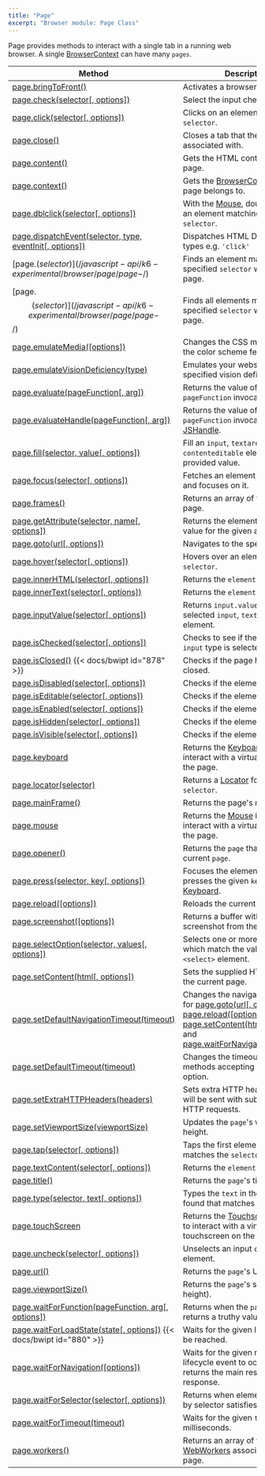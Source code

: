 ```yaml
---
title: "Page"
excerpt: "Browser module: Page Class"
---
```


Page provides methods to interact with a single tab in a running web browser. A single [BrowserContext](https://k6.io/docs/javascript-api/k6-experimental/browser/browsercontext/) can have many `pages`.

| Method                                                                                                        | Description                                                                                                                |
|---------------------------------------------------------------------------------------------------------------|----------------------------------------------------------------------------------------------------------------------------|
| [page.bringToFront()](/javascript-api/k6-experimental/browser/page/bringtofront/)                             | Activates a browser tab.                                                                                                   |
| [page.check(selector[, options])](/javascript-api/k6-experimental/browser/page/check/)                        | Select the input checkbox.                                                                                                 |
| [page.click(selector[, options])](/javascript-api/k6-experimental/browser/page/click/)                        | Clicks on an element matching a `selector`.                                                                                   |
| [page.close()](/javascript-api/k6-experimental/browser/page/close/)                                           | Closes a tab that the `page` is associated with.                                                                               |
| [page.content()](/javascript-api/k6-experimental/browser/page/content/)                                       | Gets the HTML contents of the page.                                                                                        |
| [page.context()](/javascript-api/k6-experimental/browser/page/context/)                                       | Gets the [BrowserContext](/javascript-api/k6-experimental/browser/browsercontext/) that the page belongs to.               |
| [page.dblclick(selector[, options])](/javascript-api/k6-experimental/browser/page/dblclick/)                                     | With the [Mouse](/javascript-api/k6-experimental/browser/mouse/), double click on an element matching the provided `selector`.                                                                 |
| [page.dispatchEvent(selector, type, eventInit[, options])](/javascript-api/k6-experimental/browser/page/dispatchevent/)                           | Dispatches HTML DOM event types e.g. `'click'`                                                                             |
| [page.$(selector)](/javascript-api/k6-experimental/browser/page/page-$/)       | Finds an element matching the specified `selector` within the page. |
| [page.$$(selector)](/javascript-api/k6-experimental/browser/page/page-$$/)       | Finds all elements matching the specified `selector` within the page. |
| [page.emulateMedia([options])](/javascript-api/k6-experimental/browser/page/emulatemedia/)                             | Changes the CSS media type and the color scheme feature.                                                                   |
| [page.emulateVisionDeficiency(type)](/javascript-api/k6-experimental/browser/page/emulatevisiondeficiency/)       | Emulates your website with the specified vision deficiency `type`.                                                           |
| [page.evaluate(pageFunction[, arg])](/javascript-api/k6-experimental/browser/page/evaluate/)       | Returns the value of the `pageFunction` invocation.                                                          |
| [page.evaluateHandle(pageFunction[, arg])](/javascript-api/k6-experimental/browser/page/evaluate/)       | Returns the value of the `pageFunction` invocation as a [JSHandle](/javascript-api/k6-experimental/browser/jshandle/).                                                        |
| [page.fill(selector, value[, options])](/javascript-api/k6-experimental/browser/page/fill/)       | Fill an `input`, `textarea` or `contenteditable` element with the provided value.                                                      |
| [page.focus(selector[, options])](/javascript-api/k6-experimental/browser/page/focus/)       | Fetches an element with `selector` and focuses on it.                                                  |
| [page.frames()](/javascript-api/k6-experimental/browser/page/frames/)       | Returns an array of frames on the page.                                                  |
| [page.getAttribute(selector, name[, options])](/javascript-api/k6-experimental/browser/page/getattribute/)       | Returns the element attribute value for the given attribute name.                                                 |
| [page.goto(url[, options])](/javascript-api/k6-experimental/browser/page/goto/)       | Navigates to the specified `url`.                                                 |
| [page.hover(selector[, options])](/javascript-api/k6-experimental/browser/page/hover/)       | Hovers over an element matching `selector`.                                                |
| [page.innerHTML(selector[, options])](/javascript-api/k6-experimental/browser/page/innerhtml/)       | Returns the `element.innerHTML`.                                                |
| [page.innerText(selector[, options])](/javascript-api/k6-experimental/browser/page/innertext/)       | Returns the `element.innerText`.                                                |
| [page.inputValue(selector[, options])](/javascript-api/k6-experimental/browser/page/inputvalue/)       | Returns `input.value` for the selected `input`, `textarea` or `select` element.                                               |
| [page.isChecked(selector[, options])](/javascript-api/k6-experimental/browser/page/ischecked/)       | Checks to see if the `checkbox` `input` type is selected or not.                                               |
| [page.isClosed()](/javascript-api/k6-experimental/browser/page/isclosed/) {{< docs/bwipt id="878" >}}       | Checks if the page has been closed.                                           |
| [page.isDisabled(selector[, options])](/javascript-api/k6-experimental/browser/page/isdisabled/)       | Checks if the element is `disabled`.                                        |
| [page.isEditable(selector[, options])](/javascript-api/k6-experimental/browser/page/iseditable/)       | Checks if the element is `editable`.                                      |
| [page.isEnabled(selector[, options])](/javascript-api/k6-experimental/browser/page/isenabled/)       | Checks if the element is `enabled`.                                      |
| [page.isHidden(selector[, options])](/javascript-api/k6-experimental/browser/page/ishidden/)       | Checks if the element is `hidden`.                                      |
| [page.isVisible(selector[, options])](/javascript-api/k6-experimental/browser/page/isvisible/)       | Checks if the element is `visible`.                                      |
| [page.keyboard](/javascript-api/k6-experimental/browser/page/keyboard/)       | Returns the [Keyboard](/javascript-api/k6-experimental/browser/keyboard/) instance to interact with a virtual keyboard on the page.                                         |
| [page.locator(selector)](/javascript-api/k6-experimental/browser/page/locator/)       | Returns a [Locator](/javascript-api/k6-experimental/browser/locator/) for the given `selector`.                                          |
| [page.mainFrame()](/javascript-api/k6-experimental/browser/page/mainframe/)       | Returns the page's main [Frame](/javascript-api/k6-experimental/browser/frame/).                                         |
| [page.mouse](/javascript-api/k6-experimental/browser/page/mouse/)       | Returns the [Mouse](/javascript-api/k6-experimental/browser/mouse/) instance to interact with a virtual mouse on the page.                                        |
| [page.opener()](/javascript-api/k6-experimental/browser/page/opener/)       | Returns the `page` that opened the current `page`.                                        |
| [page.press(selector, key[, options])](/javascript-api/k6-experimental/browser/page/press/)       | Focuses the element, and then presses the given `key` on the [Keyboard](/javascript-api/k6-experimental/browser/keyboard/). |
| [page.reload([options])](/javascript-api/k6-experimental/browser/page/reload/)       | Reloads the current page.                                        |
| [page.screenshot([options])](/javascript-api/k6-experimental/browser/page/screenshot/)       | Returns a buffer with the captured screenshot from the web browser.                 |
| [page.selectOption(selector, values[, options])](/javascript-api/k6-experimental/browser/page/selectoption/)       | Selects one or more options which match the values from a `<select>` element.                |
| [page.setContent(html[, options])](/javascript-api/k6-experimental/browser/page/setcontent/)       | Sets the supplied HTML string to the current page.               |
| [page.setDefaultNavigationTimeout(timeout)](/javascript-api/k6-experimental/browser/page/setdefaultnavigationtimeout/)       | Changes the navigation timeout for [page.goto(url[, options])](/javascript-api/k6-experimental/browser/page/goto/), [page.reload([options])](/javascript-api/k6-experimental/browser/page/reload/), [page.setContent(html[, options])](/javascript-api/k6-experimental/browser/page/setcontent/), and [page.waitForNavigation([options])](/javascript-api/k6-experimental/browser/page/waitfornavigation/)               |
| [page.setDefaultTimeout(timeout)](/javascript-api/k6-experimental/browser/page/setdefaulttimeout/)       | Changes the timeout for all the methods accepting a `timeout` option.  |
| [page.setExtraHTTPHeaders(headers)](/javascript-api/k6-experimental/browser/page/setextrahttpheaders/)       | Sets extra HTTP headers which will be sent with subsequent HTTP requests. |
| [page.setViewportSize(viewportSize)](/javascript-api/k6-experimental/browser/page/setviewportsize/)       | Updates the `page`'s width and height. |
| [page.tap(selector[, options])](/javascript-api/k6-experimental/browser/page/tap/)       | Taps the first element that matches the `selector`.                                      |
| [page.textContent(selector[, options])](/javascript-api/k6-experimental/browser/page/textcontent/)       | Returns the `element.textContent`.         |
| [page.title()](/javascript-api/k6-experimental/browser/page/title/)       | Returns the `page`'s title.         |
| [page.type(selector, text[, options])](/javascript-api/k6-experimental/browser/page/type/)       | Types the `text` in the first element found that matches the `selector`.              |
| [page.touchScreen](/javascript-api/k6-experimental/browser/page/touchscreen/)       | Returns the [Touchscreen](/javascript-api/k6-experimental/browser/touchscreen/) instance to interact with a virtual touchscreen on the page.                                      |
| [page.uncheck(selector[, options])](/javascript-api/k6-experimental/browser/page/uncheck/)       | Unselects an input `checkbox` element.                                    |
| [page.url()](/javascript-api/k6-experimental/browser/page/url/)       | Returns the `page`'s URL.         |
| [page.viewportSize()](/javascript-api/k6-experimental/browser/page/viewportsize/)       | Returns the `page`'s size (width and height).         |
| [page.waitForFunction(pageFunction, arg[, options])](/javascript-api/k6-experimental/browser/page/waitforfunction/)       | Returns when the `pageFunction` returns a truthy value.         |
| [page.waitForLoadState(state[, options])](/javascript-api/k6-experimental/browser/page/waitforloadstate/) {{< docs/bwipt id="880" >}}       | Waits for the given load `state` to be reached.         |
| [page.waitForNavigation([options])](/javascript-api/k6-experimental/browser/page/waitfornavigation/)       | Waits for the given navigation lifecycle event to occur and returns the main resource response.         |
| [page.waitForSelector(selector[, options])](/javascript-api/k6-experimental/browser/page/waitforselector/)       | Returns when element specified by selector satisfies `state` option.        |
| [page.waitForTimeout(timeout)](/javascript-api/k6-experimental/browser/page/waitfortimeout/)       | Waits for the given `timeout` in milliseconds. |
| [page.workers()](/javascript-api/k6-experimental/browser/page/workers/)       | Returns an array of the dedicated [WebWorkers](/javascript-api/k6-experimental/browser/worker/) associated with the page. |
